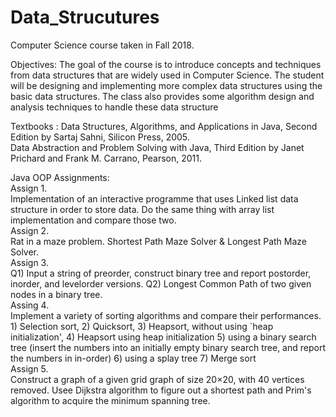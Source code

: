 # Data_Strucutures

Computer Science course taken in Fall 2018.

Objectives: The goal of the course is to introduce concepts and techniques from data structures that are widely used in Computer Science. The student will be designing and implementing more complex data structures using the basic data structures. The class also provides some algorithm design and analysis techniques to handle these data structure

Textbooks : Data Structures, Algorithms, and Applications in Java, Second Edition by Sartaj Sahni, Silicon Press, 2005.</br>
Data Abstraction and Problem Solving with Java, Third Edition by Janet Prichard and Frank M. Carrano, Pearson, 2011.


Java OOP Assignments:</br>
Assign 1.</br>
Implementation of an interactive programme that uses Linked list data structure in order to store data. Do the same thing with array list implementation and compare those two.</br>
Assign 2.</br>
Rat in a maze problem.  Shortest Path Maze Solver & Longest Path Maze Solver.</br>
Assign 3.</br>
Q1) Input a string of preorder, construct binary tree and report postorder, inorder, and levelorder versions. Q2) Longest Common Path of two given nodes in a binary tree.</br>
Assing 4.</br>
Implement a variety of sorting algorithms and compare their performances. 1) Selection sort, 2) Quicksort, 3) Heapsort, without using `heap initialization', 4) Heapsort using heap initialization 5) using a binary search tree (insert the numbers into an initially empty binary search tree, and report the numbers in in-order) 6) using a splay tree 7) Merge sort</br>
Assign 5.</br>
Construct a graph of a given grid graph of size 20×20, with 40 vertices removed. Usee Dijkstra algorithm to figure out a shortest path and Prim's algorithm to acquire the minimum spanning tree. </br>
